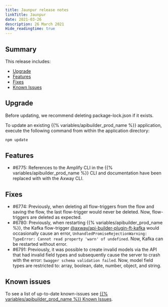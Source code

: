 ```yaml
---
title: Jaunpur release notes
linkTitle: Jaunpur
date: 2021-03-26
description: 26 March 2021
Hide_readingtime: true
---
```


## Summary

This release includes:

* [Upgrade](#upgrade)
* [Features](#features)
* [Fixes](#fixes)
* [Known Issues](#known-issues)

## Upgrade

Before updating, we recommend deleting package-lock.json if it exists.

To update an existing {{% variables/apibuilder_prod_name %}} application, execute the following command from within the application directory:

```bash
npm update
```

## Features

* #6775: References to the Amplify CLI in the {{% variables/apibuilder_prod_name %}} CLI and documentation have been replaced with with the Axway CLI.

## Fixes

* #6774: Previously, when deleting all flow-triggers from the flow and saving the flow, the last flow-trigger would never be deleted. Now, flow-triggers are deleted as expected.
* #6780: Previously, when restarting {{% variables/apibuilder_prod_name %}}, the Kafka flow-trigger [@axway/api-builder-plugin-ft-kafka](https://www.npmjs.com/package/@axway/api-builder-plugin-ft-kafka) would occasionally cause an error, `UnhandledPromiseRejectionWarning: TypeError: Cannot read property 'warn' of undefined`. Now, Kafka can be restarted without error.
* #6791: Previously, it was possible to create invalid models via the API that had invalid field types and subsequently cause the server to crash with the error: `Swagger schema validation failed`. Now, model field types are restricted to: array, boolean, date, number, object, and string.

## Known issues

To see a list of up-to-date known-issues see [{{% variables/apibuilder_prod_name %}} Known Issues](/docs/known_issues/).
